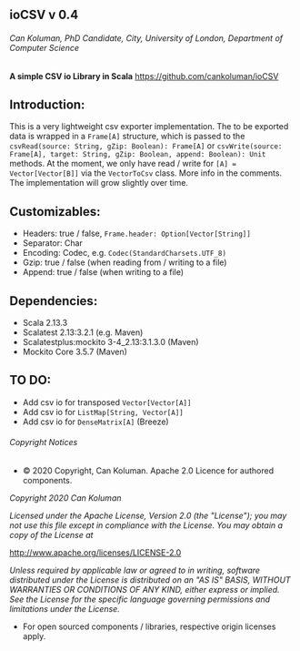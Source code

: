 ## ioCSV v 0.4
###### Can Koluman, PhD Candidate, City, University of London, Department of Computer Science

**A simple CSV io Library in Scala**
https://github.com/cankoluman/ioCSV

Introduction:
-
This is a very lightweight csv exporter implementation.
The to be exported data is wrapped in a `Frame[A]` structure, 
which is passed to the `csvRead(source: String, gZip: Boolean): Frame[A]` 
or `csvWrite(source: Frame[A], target: String, gZip: Boolean, append: Boolean): Unit` 
methods. At the moment, we only have 
read / write for `[A] = Vector[Vector[B]]` via the `VectorToCsv` class. More info in the comments.
The implementation will grow slightly over time.  

Customizables:
- 
- Headers: true / false, `Frame.header: Option[Vector[String]]`
- Separator: Char
- Encoding: Codec, e.g. `Codec(StandardCharsets.UTF_8)`
- Gzip: true / false (when reading from / writing to a file)
- Append: true / false (when writing to a file)

Dependencies:
-
- Scala 2.13.3
- Scalatest 2.13:3.2.1 (e.g. Maven)
- Scalatestplus:mockito 3-4_2.13:3.1.3.0 (Maven)
- Mockito Core 3.5.7 (Maven)

TO DO:
-
- Add csv io for transposed `Vector[Vector[A]]`
- Add csv io for `ListMap[String, Vector[A]]`
- Add csv io for `DenseMatrix[A]` (Breeze)



###### Copyright Notices
- &copy; 2020 Copyright, Can Koluman. Apache 2.0 Licence for authored components.

_Copyright 2020 Can Koluman_

_Licensed under the Apache License, Version 2.0 (the "License");
you may not use this file except in compliance with the License.
You may obtain a copy of the License at_

 http://www.apache.org/licenses/LICENSE-2.0

_Unless required by applicable law or agreed to in writing, software
distributed under the License is distributed on an "AS IS" BASIS,
WITHOUT WARRANTIES OR CONDITIONS OF ANY KIND, either express or implied.
See the License for the specific language governing permissions and
limitations under the License._

- For  open sourced components / libraries, respective origin licenses apply.


